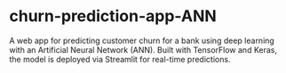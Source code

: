 # churn-prediction-app-ANN
A web app for predicting customer churn for a bank using deep learning with an Artificial Neural Network (ANN). Built with TensorFlow and Keras, the model is deployed via Streamlit for real-time predictions.
